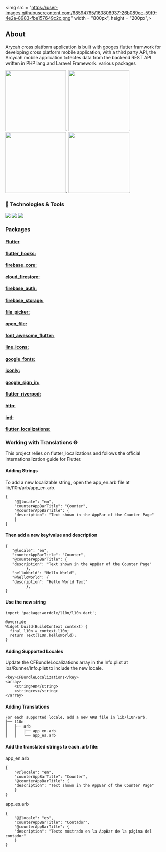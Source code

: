 

<!-- # Hey, there! <img src="https://raw.githubusercontent.com/MartinHeinz/MartinHeinz/master/wave.gif" width="30px"> -->
<!-- ## Welcome to The Arycah Cross Platform Mobile Applicaition -->
<img src = "https://user-images.githubusercontent.com/68594765/163808937-26b089ec-59f9-4e2a-8983-fbe157649c2c.png" width = "800px", height = "200px",> 

## About
Arycah cross platform application is built with googes flutter framwork for developing cross platform mobile application, 
with a third party API, the Arcycah mobile application t=fectes data from the backend REST API written in PHP lang and Laravel Framework.
various packages 

<img src = "https://user-images.githubusercontent.com/68594765/159685682-2b90c618-d0da-4f3d-87db-532c112956e6.jpg" width = "190px">.
<img src = "https://user-images.githubusercontent.com/68594765/159685699-f7eb2e0c-4793-40ff-96e6-c94d5a2f8298.jpg" width = "190px">.
<img src = "https://user-images.githubusercontent.com/68594765/159685711-fd8ca624-cf4d-40c6-b867-0dc0f7782ef9.jpg" width = "190px">.
<img src = "https://user-images.githubusercontent.com/68594765/159685706-693092d8-22fc-4a81-a203-e34dba2dbe59.jpg" width = "190px">.

### 🔧 Technologies & Tools
![](https://img.shields.io/badge/Code-Dart-informational?style=flat&logo=Dart&logoColor=aqua&color=87ceeb)
![](https://img.shields.io/badge/Framework-Flutter-informational?style=flat&logo=flutter&logoColor=cyan&color=00FFFF)
![](https://img.shields.io/badge/Tools-firebase-informational?style=flat&logo=firebase&logoColor=Yellow&color=ffca28)



### Packages
#### <a href="https://flutter.dev">Flutter</a>
#### <a href="https://pub.dev/packages/flutter_hooks">flutter_hooks:</a>
#### <a href="https://pub.dev/packages/firebase_core">firebase_core:</a> 
#### <a href="https://pub.dev/packages/cloud_firestore">cloud_firestore:</a>
#### <a href="https://pub.dev/packages/firebase_auth">firebase_auth:</a> 
#### <a href="https://pub.dev/packages/firebase_storage">firebase_storage:</a> 
#### <a href="https://pub.dev/packages/file_picker">file_picker:</a> 
#### <a href="https://pub.dev/packages/open_file">open_file:</a> 
#### <a href="https://pub.dev/packages/font_awesome_flutter">font_awesome_flutter:</a> 
#### <a href="https://pub.dev/packages/line_icons">line_icons:</a> 
#### <a href="https://pub.dev/packages/google_fonts">google_fonts:</a>
#### <a href="https://pub.dev/packages/iconly">iconly:</a>
#### <a href="https://pub.dev/packages/google_sign_in">google_sign_in:</a>
#### <a href="https://pub.dev/packages/flutter_riverpod">flutter_riverpod:</a> 
#### <a href="https://pub.dev/packages/http">http:</a> 
#### <a href="https://pub.dev/packages/intl">intl:</a> 
#### <a href="https://pub.dev/packages/localization">flutter_localizations:</a>



### Working with Translations 🌐
This project relies on flutter_localizations and follows the official internationalization guide for Flutter.

#### Adding Strings
To add a new localizable string, open the app_en.arb file at lib/l10n/arb/app_en.arb.

	{
	    "@@locale": "en",
	    "counterAppBarTitle": "Counter",
	    "@counterAppBarTitle": {
		"description": "Text shown in the AppBar of the Counter Page"
	    }
	}
		
#### Then add a new key/value and description
 		
	{ 	
	   "@locale": "en",
	   "counterAppBarTitle": "Counter",
	   "@counterAppBarTitle": {
	   "description": "Text shown in the AppBar of the Counter Page"
	         },
	   "helloWorld": "Hello World",
	   "@helloWorld": {
	   "description": "Hello World Text"
	         },
	}
 
#### Use the new string

	import 'package:worddle/l10n/l10n.dart';

	@override
	Widget build(BuildContext context) {
	  final l10n = context.l10n;
	  return Text(l10n.helloWorld);
	}
	
#### Adding Supported Locales
Update the CFBundleLocalizations array in the Info.plist at ios/Runner/Info.plist to include the new locale.

   

    <key>CFBundleLocalizations</key>
	<array>
		<string>en</string>
		<string>es</string>
	</array>

    
#### Adding Translations
	For each supported locale, add a new ARB file in lib/l10n/arb.
	├── l10n
	│   ├── arb
	│   │   ├── app_en.arb
	│   │   └── app_es.arb
#### Add the translated strings to each .arb file:
app_en.arb

	{
	    "@@locale": "en",
	    "counterAppBarTitle": "Counter",
	    "@counterAppBarTitle": {
		"description": "Text shown in the AppBar of the Counter Page"
	    }
	}
app_es.arb

	{
	    "@@locale": "es",
	    "counterAppBarTitle": "Contador",
	    "@counterAppBarTitle": {
		"description": "Texto mostrado en la AppBar de la página del contador"
	    }
	}



